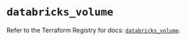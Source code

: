 # `databricks_volume`

Refer to the Terraform Registry for docs: [`databricks_volume`](https://registry.terraform.io/providers/databricks/databricks/1.49.0/docs/resources/volume).
